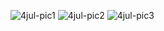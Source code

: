 ![4jul-pic1](https://github.com/Avipsa-Biswal/AndroidStudioInternship/assets/130790574/1aaad893-761b-43a8-92d8-d58a4b8c578f)
![4jul-pic2](https://github.com/Avipsa-Biswal/AndroidStudioInternship/assets/130790574/7ed33363-c327-469b-9b5d-1b353bc21f07)
![4jul-pic3](https://github.com/Avipsa-Biswal/AndroidStudioInternship/assets/130790574/c0fec590-abbb-414a-a631-9ad4807e71bb)
